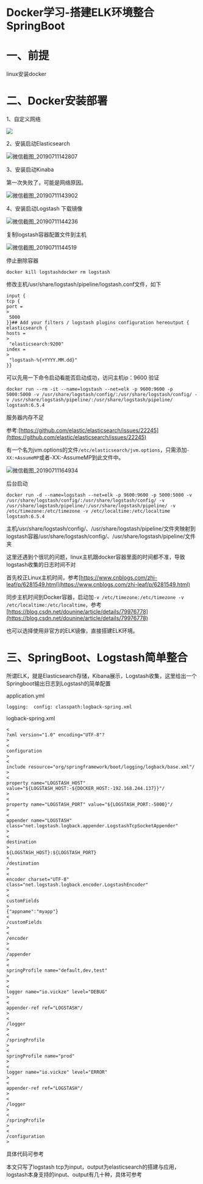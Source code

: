 # Docker学习-搭建ELK环境整合SpringBoot

# 一、前提

linux安装docker



# 二、Docker安装部署

1、自定义网络

![](file://E:/sealbook/static/image/%E5%BE%AE%E4%BF%A1%E6%88%AA%E5%9B%BE_20190711143115.png?lastModify=1562836328)

2、安装启动Elasticsearch

![](file://E:/sealbook/static/image/%E5%BE%AE%E4%BF%A1%E6%88%AA%E5%9B%BE_20190711142807.png?lastModify=1562836328 "微信截图\_20190711142807")

3、安装启动Kinaba

第一次失败了，可能是网络原因。

![](file://E:/sealbook/static/image/%E5%BE%AE%E4%BF%A1%E6%88%AA%E5%9B%BE_20190711143902.png?lastModify=1562836328 "微信截图\_20190711143902")

4、安装启动Logstash 下载镜像

![](file://E:/sealbook/static/image/%E5%BE%AE%E4%BF%A1%E6%88%AA%E5%9B%BE_20190711144236.png?lastModify=1562836328 "微信截图\_20190711144236")

复制logstash容器配置文件到主机

![](file://E:/sealbook/static/image/%E5%BE%AE%E4%BF%A1%E6%88%AA%E5%9B%BE_20190711144519.png?lastModify=1562836328 "微信截图\_20190711144519")

停止删除容器

```
docker kill logstashdocker rm logstash
```

修改主机/usr/share/logstash/pipeline/logstash.conf文件，如下

```
input {
tcp {
port =
>
 5000
}}## Add your filters / logstash plugins configuration hereoutput {
elasticsearch {
hosts =
>
 "elasticsearch:9200" 
index =
>
 "logstash-%{+YYYY.MM.dd}"
}}
```

可以先用一下命令启动看能否启动成功，访问主机ip：9600 验证

```
docker run --rm -it --name=logstash --net=elk -p 9600:9600 -p 5000:5000 -v /usr/share/logstash/config/:/usr/share/logstash/config/ -v /usr/share/logstash/pipeline/:/usr/share/logstash/pipeline/ logstash:6.5.4
```

服务器内存不足

参考:[https://github.com/elastic/elasticsearch/issues/22245](https://github.com/elastic/elasticsearch/issues/22245)

有一个名为jvm.options的文件`/etc/elasticsearch/jvm.options`，只需添加`-XX:+AssumeMP`或者-XX:-AssumeMP到此文件中。

![](file://E:/sealbook/static/image/%E5%BE%AE%E4%BF%A1%E6%88%AA%E5%9B%BE_20190711164934.png?lastModify=1562836328 "微信截图\_20190711164934")

后台启动

```
docker run -d --name=logstash --net=elk -p 9600:9600 -p 5000:5000 -v /usr/share/logstash/config/:/usr/share/logstash/config/ -v /usr/share/logstash/pipeline/:/usr/share/logstash/pipeline/ -v /etc/timezone:/etc/timezone -v /etc/localtime:/etc/localtime logstash:6.5.4
```

主机/usr/share/logstash/config/、/usr/share/logstash/pipeline/文件夹映射到logstash容器/usr/share/logstash/config/、/usr/share/logstash/pipeline/文件夹

这里还遇到个很坑的问题，linux主机跟docker容器里面的时间都不准，导致logstash收集的日志时间不对

首先校正Linux主机时间，参考[https://www.cnblogs.com/zhi-leaf/p/6281549.html](https://www.cnblogs.com/zhi-leaf/p/6281549.html)

同步主机时间到Docker容器，启动加`-v /etc/timezone:/etc/timezone -v /etc/localtime:/etc/localtime`，参考[https://blog.csdn.net/dounine/article/details/79976778](https://blog.csdn.net/dounine/article/details/79976778)

也可以选择使用非官方的ELK镜像，直接搭建ELK环境。

# 三、SpringBoot、Logstash简单整合

所谓ELK，就是Elasticsearch存储，Kibana展示，Logstash收集，这里给出一个Springboot输出日志到Logstash的简单配置

application.yml

```
logging:  config: classpath:logback-spring.xml
```

logback-spring.xml

```
<
?xml version="1.0" encoding="UTF-8"?
>
<
configuration
>
<
include resource="org/springframework/boot/logging/logback/base.xml"/
>
<
property name="LOGSTASH_HOST" value="${LOGSTASH_HOST:-${DOCKER_HOST:-192.168.244.137}}"/
>
<
property name="LOGSTASH_PORT" value="${LOGSTASH_PORT:-5000}"/
>
<
appender name="LOGSTASH" class="net.logstash.logback.appender.LogstashTcpSocketAppender"
>
<
destination
>
${LOGSTASH_HOST}:${LOGSTASH_PORT}
<
/destination
>
<
encoder charset="UTF-8" class="net.logstash.logback.encoder.LogstashEncoder"
>
<
customFields
>
{"appname":"myapp"}
<
/customFields
>
<
/encoder
>
<
/appender
>
<
springProfile name="default,dev,test"
>
>
<
logger name="io.vickze" level="DEBUG"
>
<
appender-ref ref="LOGSTASH"/
>
<
/logger
>
<
/springProfile
>
<
springProfile name="prod"
>
<
logger name="io.vickze" level="ERROR"
>
<
appender-ref ref="LOGSTASH"/
>
<
/logger
>
<
/springProfile
>
<
/configuration
>
```

具体代码可参考

本文只写了logstash tcp为input，output为elasticsearch的搭建与应用，logstash本身支持的input、output有几十种，具体可参考



